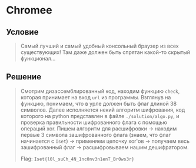 # Chromee

## Условие

> Самый лучший и самый удобный консольный браузер из всех существующих! Там даже должен быть спрятан какой-то скрытый функционал...

## Решение

> Смотрим дизассемблированный код, находим функцию `check`, которая принимает на вход `url` из программы. Взглянув на функцию, понимаем, что в урле должен быть флаг длиной 38 символов. Далее исполняется некий алгоритм шифрования, код которого на python представлен в файле `./solution/algo.py`, и проверка правильности шифрованного флага с помощью операций xor. Пишем алгоритм для расшифровки -> находим первые 3 символа зашифрованного флага (знаем, что флаг начинается с `Iset`) -> применяем цепочку xor'ов -> получаем весь зашифрованный флаг -> расшифровываем нашим дешифратором.
>
> Flag: `Iset{l0l_suCh_4N_1nc0nv3n1enT_Br0ws3r}`
